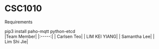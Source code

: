 # CSC1010

Requirements

pip3 install paho-mqtt python-etcd
<br/>
|Team Member|
|:-----:|
| Carlsen Teo|
| LIM KEI YIANG|
| Samantha Lee|
| Lim Shi Jie|

